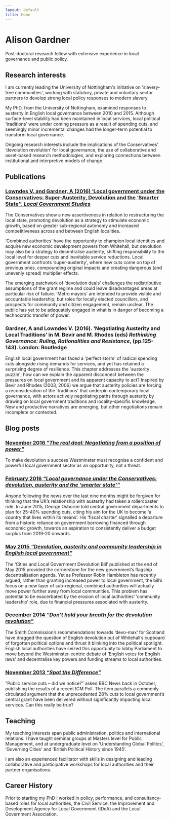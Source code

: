 ```yaml
---
layout: default
title: Home
---
```


Alison Gardner
==============

Post-doctoral research fellow with extensive experience in local governance and public policy.


Research interests
------------------
I am currently leading the University of Nottingham's initiative on 'slavery-free communities', working with statutory, private and voluntary sector partners to develop strong local policy responses to modern slavery.

My PhD, from the University of Nottingham, examined responses to austerity in English local governance between 2010 and 2015. Although surface-level stability had been maintained in local services, local political ‘traditions’ were under coming pressure as a result of spending cuts, and seemingly minor incremental changes had the longer-term potential to transform local governance.  

Ongoing research interests include the implications of the Conservatives' ‘devolution revolution’ for local governance, the use of collaborative and asset-based research methodologies, and exploring connections between institutional and interpretive models of change.

Publications
------------

### [Lowndes V. and Gardner, A (2016) ‘Local government under the Conservatives: Super-Austerity, Devolution and the ‘Smarter State’’. _Local Government Studies_](http://www.tandfonline.com/doi/full/10.1080/03003930.2016.1150837)
The Conservatives show a new assertiveness in relation to restructuring the local state, promoting devolution as a strategy to stimulate economic growth, based on greater sub-regional autonomy and increased competitiveness across and between English localities. 

‘Combined authorities’ have the opportunity to champion local identities and acquire new economic development powers from Whitehall, but devolution may also be a strategy to decentralise austerity, shifting responsibility to the local level for deeper cuts and inevitable service reductions. Local government confronts ‘super-austerity’, where new cuts come on top of previous ones, compounding original impacts and creating dangerous (and unevenly spread) multiplier effects. 

The emerging patchwork of ‘devolution deals’ challenges the redistributive assumptions of the grant regime and could leave disadvantaged areas at particular risk of failure. ‘Metro mayors’ are intended to provide visible and accountable leadership; but roles for locally elected councillors, and prospects for community and citizen engagement, remain unclear. The public has yet to be adequately engaged in what is in danger of becoming a technocratic transfer of power.

### Gardner, A and Lowndes V. (2016). ‘Negotiating Austerity and Local Traditions’ in M. Bevir and M. Rhodes (eds) _Rethinking Governance: Ruling, Rationalities and Resistance_, (pp.125-143). London: Routledge 
English local government has faced a 'perfect storm' of radical spending cuts alongside rising demands for services, and yet has retained a surprising degree of resilience.  This chapter addresses the 'austerity puzzle'; how can we explain the apparent disconnect between the pressures on local government and its apparent capacity to act?  Inspired by Bevir and Rhodes (2003, 2006) we argue that austerity policies are forcing a reconsideration of the 'traditions' that underpin contemporary local governance, with actors actively negotiating paths through austerity by drawing on local government traditions and locality-specific knowledge.  New and productive narratives are emerging, but other negotiations remain incomplete or contested.


Blog posts
----------

### [November 2016 _"The real deal: Negotiating from a position of power"_](https://http://speri.dept.shef.ac.uk/2016/11/02/the-real-deal-negotiating-from-a-position-of-power/)
To make devolution a success Westminster must recognise a confident and powerful local government sector as an opportunity, not a threat.

### [February 2016 _“Local governance under the Conservatives: devolution, austerity and the ‘smarter state’”_](https://inlogov.com/2016/03/01/local-government-studies-virtual-special-issue-on-budgeting-2/)
Anyone following the news over the last nine months might be forgiven for thinking that the UK’s relationship with austerity had taken a rollercoaster ride.  In June 2015, George Osborne told central government departments to plan for 25-40% spending cuts, citing his aim for the UK to become ‘a country that lives within its means’.  His ‘fiscal charter’ signalled a departure from a historic reliance on government borrowing financed through economic growth, towards an aspiration to consistently deliver a budget surplus from 2019-20 onwards.

### [May 2015 _“Devolution, austerity and community leadership in English local government”_](http://nottspolitics.org/2015/06/15/devolution-austerity-and-community-leadership-in-english-local-government/)
The ‘Cities and Local Government Devolution Bill’ published at the end of May 2015 provided the cornerstone for the new government’s flagship decentralisation agenda.  Yet as Professor Robin Hambleton has recently argued, rather than granting increased power to local government, the bill’s focus on a new layer of sub-regional, combined authorities will actually move power further away from local communities.  This problem has potential to be exacerbated by the erosion of local authorities’ ‘community leadership’ role, due to financial pressures associated with austerity. 

### [December 2014 _“Don’t hold your breath for the devolution revolution”_](http://nottspolitics.org/2014/12/19/dont-hold-your-breath-for-the-devolution-revolution-2/)
The Smith Commission’s recommendations towards ‘devo-max’ for Scotland have dragged the question of English devolution out of Whitehall’s cupboard of forgotten political options and thrust it blinking into the political spotlight.  English local authorities have seized this opportunity to lobby Parliament to move beyond the Westminster-centric debate of ‘English votes for English laws’ and decentralise key powers and funding streams to local authorities.

### [November 2013 _“Spot the Difference”_](http://nottspolitics.org/2013/11/19/spot-the-difference-noticing-the-change-that-austerity-is-making-to-public-services/)
“Public service cuts – did we notice?” asked BBC News back in October, publishing the results of a recent ICM Poll. The item parallels a commonly circulated argument that the unprecedented 28% cuts to local government’s central grant have been delivered without significantly impacting local services.  Can this really be true?


Teaching
--------

My teaching interests span public administration, politics and international relations.  I have taught seminar groups at Masters level for Public Management, and at undergraduate level on ‘Understanding Global Politics’, ‘Governing Cities’ and ‘British Political History since 1945’.

I am also an experienced facilitator with skills in designing and leading collaborative and participative workshops for local authorities and their partner organisations.


Career History
--------------

Prior to starting my PhD I worked in policy, performance, and consultancy-based roles for local authorities, the Civil Service, the Improvement and Development Agency for Local Government (IDeA) and the Local Government Association.